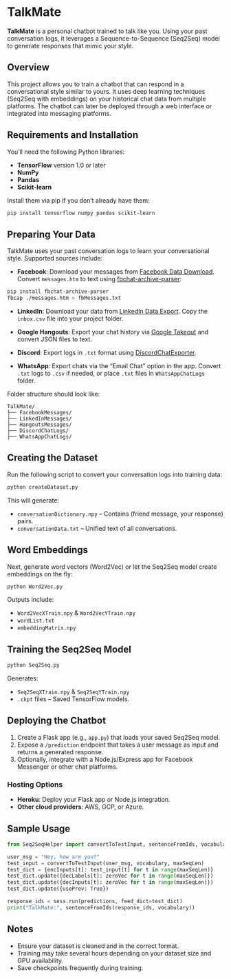# TalkMate

**TalkMate** is a personal chatbot trained to talk like you. Using your past conversation logs, it leverages a Sequence-to-Sequence (Seq2Seq) model to generate responses that mimic your style.

## Overview

This project allows you to train a chatbot that can respond in a conversational style similar to yours. It uses deep learning techniques (Seq2Seq with embeddings) on your historical chat data from multiple platforms. The chatbot can later be deployed through a web interface or integrated into messaging platforms.

## Requirements and Installation

You’ll need the following Python libraries:

* **TensorFlow** version 1.0 or later
* **NumPy**
* **Pandas**
* **Scikit-learn**

Install them via pip if you don’t already have them:

```bash
pip install tensorflow numpy pandas scikit-learn
```

## Preparing Your Data

TalkMate uses your past conversation logs to learn your conversational style. Supported sources include:

* **Facebook**: Download your messages from [Facebook Data Download](https://www.facebook.com/help/131112897028467). Convert `messages.htm` to text using [fbchat-archive-parser](https://github.com/ownaginatious/fbchat-archive-parser):

```bash
pip install fbchat-archive-parser
fbcap ./messages.htm > fbMessages.txt
```

* **LinkedIn**: Download your data from [LinkedIn Data Export](https://www.linkedin.com/psettings/member-data). Copy the `inbox.csv` file into your project folder.

* **Google Hangouts**: Export your chat history via [Google Takeout](https://takeout.google.com/) and convert JSON files to text.

* **Discord**: Export logs in `.txt` format using [DiscordChatExporter](https://github.com/Tyrrrz/DiscordChatExporter).

* **WhatsApp**: Export chats via the “Email Chat” option in the app. Convert `.txt` logs to `.csv` if needed, or place `.txt` files in `WhatsAppChatLogs` folder.

Folder structure should look like:

```
TalkMate/
├── FacebookMessages/
├── LinkedInMessages/
├── HangoutsMessages/
├── DiscordChatLogs/
├── WhatsAppChatLogs/
```

## Creating the Dataset

Run the following script to convert your conversation logs into training data:

```bash
python createDataset.py
```

This will generate:

* `conversationDictionary.npy` – Contains (friend message, your response) pairs.
* `conversationData.txt` – Unified text of all conversations.

## Word Embeddings

Next, generate word vectors (Word2Vec) or let the Seq2Seq model create embeddings on the fly:

```bash
python Word2Vec.py
```

Outputs include:

* `Word2VecXTrain.npy` & `Word2VecYTrain.npy`
* `wordList.txt`
* `embeddingMatrix.npy`

## Training the Seq2Seq Model

```bash
python Seq2Seq.py
```

Generates:

* `Seq2SeqXTrain.npy` & `Seq2SeqYTrain.npy`
* `.ckpt` files – Saved TensorFlow models.

## Deploying the Chatbot

1. Create a Flask app (e.g., `app.py`) that loads your saved Seq2Seq model.
2. Expose a `/prediction` endpoint that takes a user message as input and returns a generated response.
3. Optionally, integrate with a Node.js/Express app for Facebook Messenger or other chat platforms.

### Hosting Options

* **Heroku**: Deploy your Flask app or Node.js integration.
* **Other cloud providers**: AWS, GCP, or Azure.

## Sample Usage

```python
from Seq2SeqHelper import convertToTestInput, sentenceFromIds, vocabulary, sess, encInputs, decLabels, decInputs, usePrev, predictions

user_msg = "Hey, how are you?"
test_input = convertToTestInput(user_msg, vocabulary, maxSeqLen)
test_dict = {encInputs[t]: test_input[t] for t in range(maxSeqLen)}
test_dict.update({decLabels[t]: zeroVec for t in range(maxSeqLen)})
test_dict.update({decInputs[t]: zeroVec for t in range(maxSeqLen)})
test_dict.update({usePrev: True})

response_ids = sess.run(predictions, feed_dict=test_dict)
print("TalkMate:", sentenceFromIds(response_ids, vocabulary))
```

## Notes

* Ensure your dataset is cleaned and in the correct format.
* Training may take several hours depending on your dataset size and GPU availability.
* Save checkpoints frequently during training.


